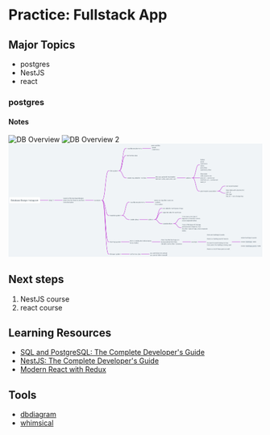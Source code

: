 # Practice: Fullstack App

## Major Topics
- postgres
- NestJS
- react

### postgres

#### Notes

![DB Overview](./assets/db/db-1.png)
![DB Overview 2](./assets/db/db-1.png)
![DB practice task: Instagram](./assets/db/design-instagram.png)

## Next steps
1. NestJS course
2. react course


## Learning Resources
- [SQL and PostgreSQL: The Complete Developer's Guide](https://www.udemy.com/course/sql-and-postgresql/)  
- [NestJS: The Complete Developer's Guide](https://www.udemy.com/course/nestjs-the-complete-developers-guide/)  
- [Modern React with Redux](https://www.udemy.com/course/react-redux/)  


## Tools
- [dbdiagram](https://dbdiagram.io/)
- [whimsical](https://whimsical.com/)